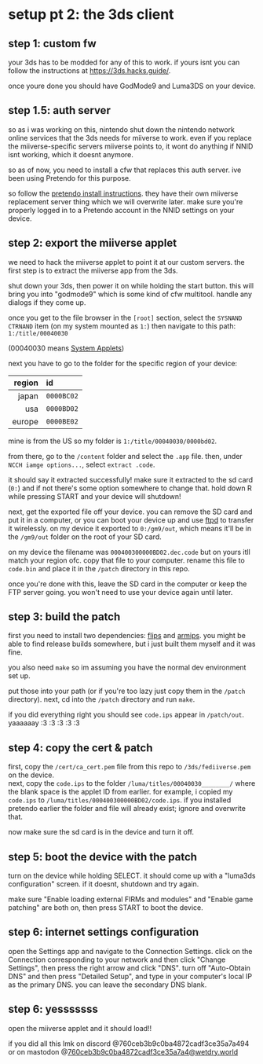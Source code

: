 # setup pt 2: the 3ds client
## step 1: custom fw
your 3ds has to be modded for any of this to work. if yours isnt you can follow the instructions at https://3ds.hacks.guide/.

once youre done you should have GodMode9 and Luma3DS on your device.

## step 1.5: auth server
so as i was working on this, nintendo shut down the nintendo network online services that the 3ds needs for miiverse to work.
even if you replace the miiverse-specific servers miiverse points to, it wont do anything if NNID isnt working, which it doesnt anymore.

so as of now, you need to install a cfw that replaces this auth server. ive been using Pretendo for this purpose.

so follow the [pretendo install instructions](https://pretendo.network/docs/install/3ds). they have their own miiverse replacement server thing which we will overwrite later.
make sure you're properly logged in to a Pretendo account in the NNID settings on your device.

## step 2: export the miiverse applet
we need to hack the miiverse applet to point it at our custom servers. 
the first step is to extract the miiverse app from the 3ds.

shut down your 3ds, then power it on while holding the start button. this will bring you into "godmode9" which is some
kind of cfw multitool. handle any dialogs if they come up.

once you get to the file browser in the `[root]` section, select the `SYSNAND CTRNAND` item (on my system mounted as `1:`)
then navigate to this path:
`1:/title/00040030`

(00040030 means [System Applets](https://www.3dbrew.org/wiki/Title_list#00040030_-_System_Applets))

next you have to go to the folder for the specific region of your device:

| region | id         |
|-------:|:-----------|
|  japan | `0000BC02` |
|    usa | `0000BD02` |	
| europe | `0000BE02` |

mine is from the US so my folder is `1:/title/00040030/0000bd02`.

from there, go to the `/content` folder and select the `.app` file. then, under `NCCH iamge options...`, select `extract .code`.

it should say it extracted successfully! make sure it extracted to the sd card (`0:`) and if not there's some option somewhere to change that.
hold down R while pressing START and your device will shutdown!

next, get the exported file off your device. you can remove the SD card and put it in a computer, or you can boot your device up and use [ftpd](https://github.com/mtheall/ftpd) to transfer it wirelessly.
on my device it exported to `0:/gm9/out`, which means it'll be in the `/gm9/out` folder on the root of your SD card.

on my device the filename was `000400300000BD02.dec.code` but on yours itll match your region ofc.
copy that file to your computer. 
rename this file to `code.bin` and place it in the `/patch` directory in this repo.

once you're done with this, leave the SD card in the computer or keep the FTP server going. 
you won't need to use your device again until later.

## step 3: build the patch
first you need to install two dependencies: [flips](https://github.com/Alcaro/Flips) and [armips](https://github.com/Kingcom/armips). 
you might be able to find release builds somewhere, but i just built them myself and it was fine.

you also need `make` so im assuming you have the normal dev environment set up.

put those into your path (or if you're too lazy just copy them in the `/patch` directory).
next, cd into the `/patch` directory and run `make`.

if you did everything right you should see `code.ips` appear in `/patch/out`. yaaaaaay :3 :3 :3 :3 :3

## step 4: copy the cert & patch
first, copy the `/cert/ca_cert.pem` file from this repo to `/3ds/fediiverse.pem` on the device.  
next, copy the `code.ips` to the folder `/luma/titles/00040030________/` where the blank space is the applet ID from earlier.
for example, i copied my `code.ips` to `/luma/titles/000400300000BD02/code.ips`. 
if you installed pretendo earlier the folder and file will already exist; ignore and overwrite that.

now make sure the sd card is in the device and turn it off.

## step 5: boot the device with the patch
turn on the device while holding SELECT. it should come up with a "luma3ds configuration" screen. if it doesnt, shutdown and try again.

make sure "Enable loading external FIRMs and modules" and "Enable game patching" are both on, then press START to boot the device.

## step 6: internet settings configuration
open the Settings app and navigate to the Connection Settings. 
click on the Connection corresponding to your network and then click "Change Settings", then press the right arrow and
click "DNS". turn off "Auto-Obtain DNS" and then press "Detailed Setup", and type in your computer's local IP as the primary DNS.
you can leave the secondary DNS blank.

## step 6: yesssssss
open the miiverse applet and it should load!!

if you did all this lmk on discord @760ceb3b9c0ba4872cadf3ce35a7a494 or on mastodon @760ceb3b9c0ba4872cadf3ce35a7a4@wetdry.world